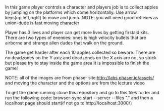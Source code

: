 In this game player controls a character and players job is to collect apples by jumping on the platforms which come horizontally.
Use arrow keys(up,left,right) to move and jump. NOTE: you will need good reflexes as union-dude is fast moving character


Player has 3 lives and player can get more lives by getting firstaid kits.
There are two types of enemies: ones is high velocity bullets that are airborne and strange alien dudes that walk on the ground.


The game get harder after each 10 apples collected so beware.
There are no deadzones on the Y axiz and deadzones on the X axis are not so strick but please try to stay inside the game area
It is impossible to finish the game!


NOTE: all of the images are from phaser site:http://labs.phaser.io/assets/
and moving the character and the options are from the lecture video

To get the game running clone this repository and go to this files folder and run the following code: browser-sync start --server --files "." and then a localhost page should start(if not go to http://localhost:3000/)
